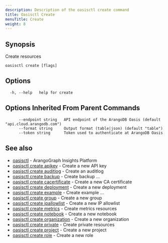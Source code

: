 ```yaml
---
description: Description of the oasisctl create command
title: Oasisctl Create
menuTitle: Create
weight: 8
---
```

## Synopsis
Create resources

```
oasisctl create [flags]
```

## Options
```
  -h, --help   help for create
```

## Options Inherited From Parent Commands
```
      --endpoint string   API endpoint of the ArangoDB Oasis (default "api.cloud.arangodb.com")
      --format string     Output format (table|json) (default "table")
      --token string      Token used to authenticate at ArangoDB Oasis
```

## See also
* [oasisctl](../options.md)	 - ArangoGraph Insights Platform
* [oasisctl create apikey](create-apikey.md)	 - Create a new API key
* [oasisctl create auditlog](create-auditlog.md)	 - Create an auditlog
* [oasisctl create backup](create-backup.md)	 - Create backup ...
* [oasisctl create cacertificate](create-cacertificate.md)	 - Create a new CA certificate
* [oasisctl create deployment](create-deployment.md)	 - Create a new deployment
* [oasisctl create example](create-example.md)	 - Create example ...
* [oasisctl create group](create-group.md)	 - Create a new group
* [oasisctl create ipallowlist](create-ipallowlist.md)	 - Create a new IP allowlist
* [oasisctl create metrics](create-metrics.md)	 - Create metrics resources
* [oasisctl create notebook](create-notebook.md)	 - Create a new notebook
* [oasisctl create organization](create-organization.md)	 - Create a new organization
* [oasisctl create private](create-private.md)	 - Create private resources
* [oasisctl create project](create-project.md)	 - Create a new project
* [oasisctl create role](create-role.md)	 - Create a new role

